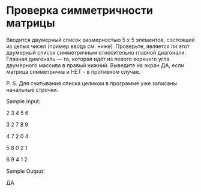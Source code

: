 # Проверка симметричности матрицы
Вводится двумерный список размерностью 5 х 5 элементов, состоящий из целых чисел (пример ввода см. ниже). Проверьте, является ли этот двумерный список симметричным относительно главной диагонали. Главная диагональ — та, которая идёт из левого верхнего угла двумерного массива в правый нижний. Выведите на экран ДА, если матрица симметрична и НЕТ - в противном случае.

P. S. Для считывания списка целиком в программе уже записаны начальные строчки.

Sample Input:

2 3 4 5 6

3 2 7 8 9

4 7 2 0 4

5 8 0 2 1

6 9 4 1 2

Sample Output:

ДА
